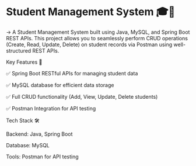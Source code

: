 # **Student Management System 🎓🚀**

-> A Student Management System built using Java, MySQL, and Spring Boot REST APIs. This project allows you to seamlessly perform CRUD operations (Create, Read, Update, Delete) on student records via Postman using well-structured REST APIs.

Key Features 🌟

✅ Spring Boot RESTful APIs for managing student data

✅ MySQL database for efficient data storage

✅ Full CRUD functionality (Add, View, Update, Delete students)

✅ Postman Integration for API testing

Tech Stack 🛠️

Backend: Java, Spring Boot

Database: MySQL

Tools: Postman for API testing
